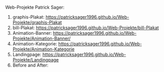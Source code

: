 Web-Projekte Patrick Sager:

1. graphis-Plakat: https://patricksager1996.github.io/Web-Projekte/graphis-Plakat
3. bill-Plakat: https://patricksager1996.github.io/Web-Projekte/bill-Plakat
4. Animation-Banner: https://patricksager1996.github.io/Web-Projekte/Animation-Banner/
5. Animation-Kategorie: https://patricksager1996.github.io/Web-Projekte/Animation-Kategorie
6. Landingpage: https://patricksager1996.github.io/Web-Projekte/Landingpage
7. Before and After:
